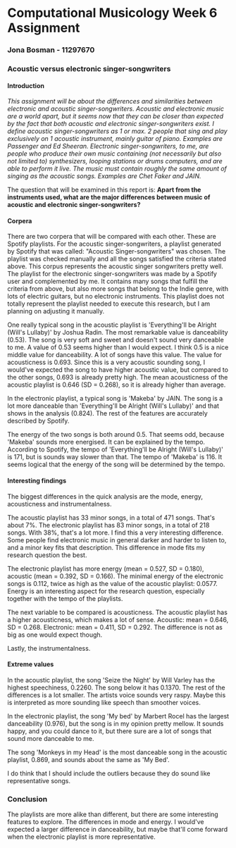 # Computational Musicology Week 6 Assignment
### Jona Bosman - 11297670

### Acoustic versus electronic singer-songwriters
#### Introduction

*This assignment will be about the differences and similarities between electronic and acoustic singer-songwriters. Acoustic and electronic music are a world apart, but it seems now that they can be closer than expected by the fact that both acoustic and electronic singer-songwriters exist. I define acoustic singer-songwriters as 1 or max. 2 people that sing and play exclusively on 1 acoustic instrument, mainly guitar of piano. Examples are Passenger and Ed Sheeran. Electronic singer-songwriters, to me, are people who produce their own music containing (not necessarily but also not limited to) synthesizers, looping stations or drums computers, and are able to perform it live. The music must contain roughly the same amount of singing as the acoustic songs. Examples are Chet Faker and JAIN.* 

The question that will be examined in this report is: **Apart from the instruments used, what are the major differences between music of acoustic and electronic singer-songwriters?**

#### Corpera
There are two corpera that will be compared with each other. These are Spotify playlists. For the acoustic singer-songwriters, a playlist generated by Spotify that was called: "Acoustic Singer-songwriters" was chosen. The playlist was checked manually and all the songs satisfied the criteria stated above. This corpus represents the acoustic singer songwriters pretty well.
The playlist for the electronic singer-songwriters was made by a Spotify user and complemented by me.  It contains many songs that fulfill the criteria from above, but also more songs that belong to the Indie genre, with lots of electric guitars, but no electronic instruments. This playlist does not totally represent the playlist needed to execute this research, but I am planning on adjusting it manually.

One really typical song in the acoustic playlist is 'Everything'll be Alright (Will's Lullaby)' by Joshua Radin. The most remarkable value is danceability (0.53). The song is very soft and sweet and doesn't sound very danceable to me. A value of 0.53 seems higher than I would expect. I think 0.5 is a nice middle value for danceability. A lot of songs have this value. The value for acousticness is 0.693. Since this is a very acoustic sounding song, I would've expected the song to have higher acoustic value, but compared to the other songs, 0.693 is already pretty high. The mean acousticness of the acoustic playlist is 0.646 (SD = 0.268), so it is already higher than average.

In the electronic playlist, a typical song is 'Makeba' by JAIN. The song is a lot more danceable than 'Everything'll be Alright (Will's Lullaby)' and that shows in the analysis (0.824). The rest of the features are accurately described by Spotify. 

The energy of the two songs is both around 0.5. That seems odd, because 'Makeba' sounds more energised. It can be explained by the tempo. According to Spotify, the tempo of 'Everything'll be Alright (Will's Lullaby)' is 171, but is sounds way slower than that. The tempo of 'Makeba' is 116. It seems logical that the energy of the song will be determined by the tempo.

#### Interesting findings
The biggest differences in the quick analysis are the mode, energy, acousticness and instrumentalness.

The acoustic playlist has 33 minor songs, in a total of 471 songs. That's about 7%. The electronic playlist has 83 minor songs, in a total of 218 songs. With 38%, that's a lot more. I find this a very interesting difference. Some people find electronic music in general darker and harder to listen to, and a minor key fits that description. This difference in mode fits my research question the best.

The electronic playlist has more energy (mean =  0.527, SD = 0.180), acoustic (mean = 0.392, SD = 0.166). The minimal energy of the electronic songs is 0.112, twice as high as the value of the acoustic playlist: 0.0577. Energy is an interesting aspect for the research question, especially together with the tempo of the playlists.

The next variable to be compared is acousticness. The acoustic playlist has a higher acousticness, which makes a lot of sense. Acoustic: mean = 0.646, SD = 0.268. Electronic: mean = 0.411, SD = 0.292. The difference is not as big as one would expect though. 

Lastly, the instrumentalness.

#### Extreme values
In the acoustic playlist, the song 'Seize the Night' by Will Varley has the highest speechiness, 0.2260. The song below it has 0.1370. The rest of the differences is a lot smaller. The artists voice sounds very raspy. Maybe this is interpreted as more sounding like speech than smoother voices.

In the electronic playlist, the song 'My bed' by Marbert Rocel has the largest danceability (0.976), but the song is in my opinion pretty mellow. It sounds happy, and you could dance to it, but there sure are a lot of songs that sound more danceable to me. 

The song 'Monkeys in my Head' is the most danceable song in the acoustic playlist, 0.869, and sounds about the same as 'My Bed'. 

I do think that I should include the outliers because they do sound like representative songs. 

### Conclusion
The playlists are more alike than different, but there are some interesting features to explore. The differences in mode and energy. I would've expected a larger difference in danceability, but maybe that'll come forward when the electronic playlist is more representative.
